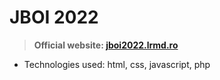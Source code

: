# JBOI 2022

>  **Official website: <a href = "https://jboi2022.lrmd.ro" target="_blank">jboi2022.lrmd.ro</a>**

- Technologies used: html, css, javascript, php

